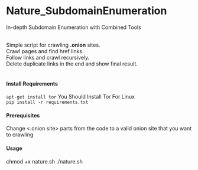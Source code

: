 # Nature_SubdomainEnumeration
In-depth Subdomain Enumeration with Combined Tools

</br>Simple script  for crawling **.onion** sites.</br>
Crawl pages and find href links.</br>
Follow links and crawl recursively.</br>
Delete duplicate links in the end and show final result.</br></br>

#### Install Requirements
`apt-get install tor` You Should Install Tor For Linux 
</br>`pip install -r requirements.txt`

#### Prerequisites
Change <.onion site> parts from the code to a valid onion site that you want to crawling</br>

#### Usage
chmod +x nature.sh
./nature.sh <domain>
